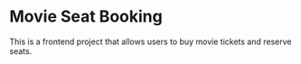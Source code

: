 # Movie Seat Booking

This is a frontend project that allows users to buy movie tickets and reserve seats. 